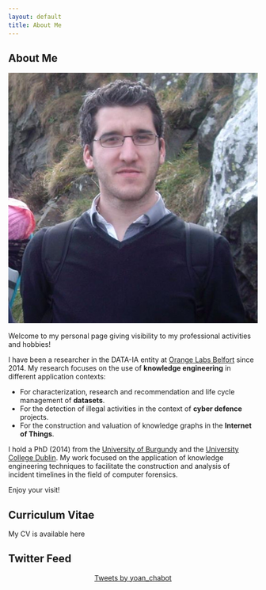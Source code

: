 ```yaml
---
layout: default
title: About Me
---
```


## About Me

<img class="profile-picture" src="me.jpg">

Welcome to my personal page giving visibility to my professional activities and hobbies!

I have been a researcher in the DATA-IA entity at [Orange Labs Belfort](https://hellofuture.orange.com/fr/) since 2014.
My research focuses on the use of **knowledge engineering** in different application contexts:
* For characterization, research and recommendation and life cycle management of **datasets**.
* For the detection of illegal activities in the context of **cyber defence** projects.
* For the construction and valuation of knowledge graphs in the **Internet of Things**.

I hold a PhD (2014) from the [University of Burgundy](http://www.ubfc.fr/) and the [University College Dublin](https://www.ucd.ie/).
My work focused on the application of knowledge engineering techniques to facilitate the construction and analysis of incident timelines in the field of computer forensics.

Enjoy your visit!

## Curriculum Vitae

My CV is available here

## Twitter Feed
<div class="jekyll-twitter-plugin" align="center">
    <div class="jekyll-twitter-plugin"><a class="twitter-timeline" data-width="500" data-tweet-limit="5" href="https://twitter.com/yoan_chabot?ref_src=twsrc%5Etfw">Tweets by yoan_chabot</a>
<script async="" src="https://platform.twitter.com/widgets.js" charset="utf-8"></script>
</div>

